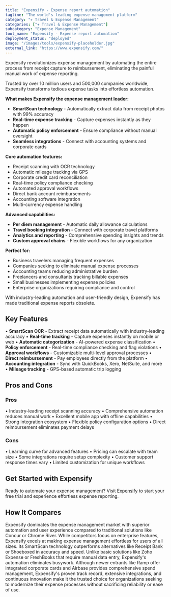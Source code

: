 ```yaml
---
title: "Expensify - Expense report automation"
tagline: "The world's leading expense management platform"
category: "✈️ Travel & Expense Management"
categories: ["✈️ Travel & Expense Management"]
subcategory: "Expense Management"
tool_name: "Expensify - Expense report automation"
deployment_status: "deployed"
image: "/images/tools/expensify-placeholder.jpg"
external_link: "https://www.expensify.com/"
---
```

Expensify revolutionizes expense management by automating the entire process from receipt capture to reimbursement, eliminating the painful manual work of expense reporting.

Trusted by over 10 million users and 500,000 companies worldwide, Expensify transforms tedious expense tasks into effortless automation.

**What makes Expensify the expense management leader:**
- **SmartScan technology** - Automatically extract data from receipt photos with 99% accuracy
- **Real-time expense tracking** - Capture expenses instantly as they happen
- **Automatic policy enforcement** - Ensure compliance without manual oversight
- **Seamless integrations** - Connect with accounting systems and corporate cards

**Core automation features:**
- Receipt scanning with OCR technology
- Automatic mileage tracking via GPS
- Corporate credit card reconciliation
- Real-time policy compliance checking
- Automated approval workflows
- Direct bank account reimbursements
- Accounting software integration
- Multi-currency expense handling

**Advanced capabilities:**
- **Per diem management** - Automatic daily allowance calculations
- **Travel booking integration** - Connect with corporate travel platforms
- **Analytics and reporting** - Comprehensive spending insights and trends
- **Custom approval chains** - Flexible workflows for any organization

**Perfect for:**
- Business travelers managing frequent expenses
- Companies seeking to eliminate manual expense processes
- Accounting teams reducing administrative burden
- Freelancers and consultants tracking billable expenses
- Small businesses implementing expense policies
- Enterprise organizations requiring compliance and control

With industry-leading automation and user-friendly design, Expensify has made traditional expense reports obsolete.

## Key Features

• **SmartScan OCR** - Extract receipt data automatically with industry-leading accuracy
• **Real-time tracking** - Capture expenses instantly on mobile or web
• **Automatic categorization** - AI-powered expense classification
• **Policy enforcement** - Real-time compliance checking and flag violations
• **Approval workflows** - Customizable multi-level approval processes
• **Direct reimbursement** - Pay employees directly from the platform
• **Accounting integration** - Sync with QuickBooks, Xero, NetSuite, and more
• **Mileage tracking** - GPS-based automatic trip logging

## Pros and Cons

### Pros
• Industry-leading receipt scanning accuracy
• Comprehensive automation reduces manual work
• Excellent mobile app with offline capabilities
• Strong integration ecosystem
• Flexible policy configuration options
• Direct reimbursement eliminates payment delays

### Cons
• Learning curve for advanced features
• Pricing can escalate with team size
• Some integrations require setup complexity
• Customer support response times vary
• Limited customization for unique workflows

## Get Started with Expensify

Ready to automate your expense management? Visit [Expensify](https://www.expensify.com/) to start your free trial and experience effortless expense reporting.

## How It Compares

Expensify dominates the expense management market with superior automation and user experience compared to traditional solutions like Concur or Chrome River. While competitors focus on enterprise features, Expensify excels at making expense management effortless for users of all sizes. Its SmartScan technology outperforms alternatives like Receipt Bank or Shoeboxed in accuracy and speed. Unlike basic solutions like Zoho Expense or FreshBooks that require manual data entry, Expensify's automation eliminates busywork. Although newer entrants like Ramp offer integrated corporate cards and Airbase provides comprehensive spend management, Expensify's proven track record, extensive integrations, and continuous innovation make it the trusted choice for organizations seeking to modernize their expense processes without sacrificing reliability or ease of use.